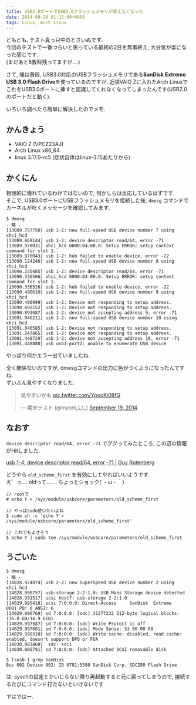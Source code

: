 ```yaml
---
title: USB3.0ポートでUSB3.0フラッシュメモリが使えなくなった
date: 2014-09-20 01:15:00+0900
tags: Linux, Arch Linux
---
```


どもども, テスト真っ只中のとさいぬです.  
今回のテストで一番つらいと思っている最初の2日を無事終え, 大分気が楽になった感じです.  
(まだあと8教科残ってますが....)

さて, 僕は普段, USB3.0対応のUSBフラッシュメモリである**SanDisk Extreme USB 3.0 Flash Drive**を使っているのですが, 近頃VAIO Zに入れたArch LinuxでこれをUSB3.0ポートに挿すと認識してくれなくなってしまったんです(USB2.0のポートだと動く).

いろいろ調べたら簡単に解決したのでメモ.

## かんきょう

* VAIO Z (VPCZ23AJ)
* Arch Linux x86\_64
* linux 3.17.0-rc5 (症状自体はlinux-3.15あたりから)

## かくにん

物理的に壊れているわけではないので, 何かしらは反応しているはずです.  
そこで, USB3.0ポートにUSBフラッシュメモリを接続した後, `dmesg` コマンドでカーネルが吐くメッセージを確認してみます.

```
$ dmesg
- 略 -
[13089.757750] usb 1-2: new full-speed USB device number 7 using xhci_hcd
[13089.869144] usb 1-2: device descriptor read/64, error -71
[13089.970031] xhci_hcd 0000:04:00.0: Setup ERROR: setup context command for slot 1.
[13089.970043] usb 1-2: hub failed to enable device, error -22
[13090.124246] usb 1-2: new full-speed USB device number 8 using xhci_hcd
[13090.235485] usb 1-2: device descriptor read/64, error -71
[13090.336506] xhci_hcd 0000:04:00.0: Setup ERROR: setup context command for slot 1.
[13090.336526] usb 1-2: hub failed to enable device, error -22
[13090.490610] usb 1-2: new full-speed USB device number 9 using xhci_hcd
[13090.490999] usb 1-2: Device not responding to setup address.
[13090.692152] usb 1-2: Device not responding to setup address.
[13090.893087] usb 1-2: device not accepting address 9, error -71
[13091.046211] usb 1-2: new full-speed USB device number 10 using xhci_hcd
[13091.046585] usb 1-2: Device not responding to setup address.
[13091.247865] usb 1-2: Device not responding to setup address.
[13091.448729] usb 1-2: device not accepting address 10, error -71
[13091.448880] usb usb1-port2: unable to enumerate USB device
```

やっぱり何かエラー出ていましたね.

全く関係ないのですが, dmesgコマンドの出力に色がつくようになったんですね.  
ずいぶん見やすくなりました.

<blockquote class="twitter-tweet tw-align-center" data-partner="tweetdeck"><p>見やすいかも <a href="http://t.co/YpooKi08fG">pic.twitter.com/YpooKi08fG</a></p>&mdash; 期末テスト (@myon\_\_\_) <a href="https://twitter.com/myon___/status/512903387856134144">September 19, 2014</a></blockquote>
<script async src="//platform.twitter.com/widgets.js" charset="utf-8"></script>

## なおす

`device descriptor read/64, error -71` でググってみたところ, この辺の情報がHitしました.

[usb 1-4: device descriptor read/64, error -71 | Guy Rutenberg](http://www.guyrutenberg.com/2008/06/26/usb-1-4-device-descriptor-read64-error-71/)

どうやら `old_scheme_first` を有効にしてやればいいようです.  
え゛っ.... oldって....... ちょっとショック(´・ω・｀)

```
// rootで
# echo Y > /sys/module/usbcore/parameters/old_scheme_first

// やっぱsudo使いたいよね
$ sudo sh -c 'echo Y > /sys/module/usbcore/parameters/old_scheme_first'

// これでもよさそう
$ echo Y | sudo tee /sys/module/usbcore/parameters/old_scheme_first
```

## うごいた

```
$ dmesg
- 略 -
[14028.974874] usb 2-2: new SuperSpeed USB device number 2 using xhci_hcd
[14028.990757] usb-storage 2-2:1.0: USB Mass Storage device detected
[14028.991517] scsi host7: usb-storage 2-2:1.0
[14029.995418] scsi 7:0:0:0: Direct-Access     SanDisk  Extreme          0001 PQ: 0 ANSI: 6
[14029.996769] sd 7:0:0:0: [sdc] 31277232 512-byte logical blocks: (16.0 GB/14.9 GiB)
[14029.997587] sd 7:0:0:0: [sdc] Write Protect is off
[14029.997601] sd 7:0:0:0: [sdc] Mode Sense: 53 00 00 08
[14029.998310] sd 7:0:0:0: [sdc] Write cache: disabled, read cache: enabled, doesn't support DPO or FUA
[14030.003468]  sdc: sdc1
[14030.005791] sd 7:0:0:0: [sdc] Attached SCSI removable disk

$ lsusb | grep SanDisk
Bus 002 Device 002: ID 0781:5580 SanDisk Corp. SDCZ80 Flash Drive
```

注: sysctlの設定とかいじらない限り再起動すると元に戻ってしまうので, 接続するたびにコマンド打たないといけないです

ではではー.
